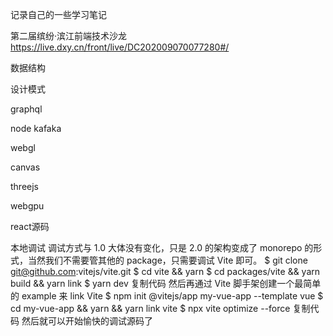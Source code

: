记录自己的一些学习笔记 

 第二届缤纷·滨江前端技术沙龙  https://live.dxy.cn/front/live/DC202009070077280#/





数据结构

设计模式

graphql

node kafaka

webgl

canvas

threejs

webgpu

react源码


本地调试
调试方式与 1.0 大体没有变化，只是 2.0 的架构变成了 monorepo 的形式，当然我们不需要管其他的 package，只需要调试 Vite 即可。
$ git clone git@github.com:vitejs/vite.git
$ cd vite && yarn
$ cd packages/vite && yarn build && yarn link
$ yarn dev
复制代码
然后再通过 Vite 脚手架创建一个最简单的 example 来 link Vite
$ npm init @vitejs/app my-vue-app --template vue
$ cd my-vue-app && yarn && yarn link vite
$ npx vite optimize --force
复制代码
然后就可以开始愉快的调试源码了
